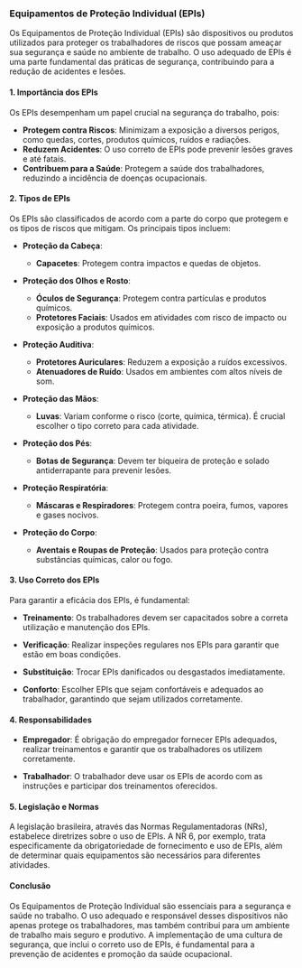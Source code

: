 ### Equipamentos de Proteção Individual (EPIs)

Os Equipamentos de Proteção Individual (EPIs) são dispositivos ou produtos utilizados para proteger os trabalhadores de riscos que possam ameaçar sua segurança e saúde no ambiente de trabalho. O uso adequado de EPIs é uma parte fundamental das práticas de segurança, contribuindo para a redução de acidentes e lesões.

#### 1. Importância dos EPIs

Os EPIs desempenham um papel crucial na segurança do trabalho, pois:

- **Protegem contra Riscos**: Minimizam a exposição a diversos perigos, como quedas, cortes, produtos químicos, ruídos e radiações.
- **Reduzem Acidentes**: O uso correto de EPIs pode prevenir lesões graves e até fatais.
- **Contribuem para a Saúde**: Protegem a saúde dos trabalhadores, reduzindo a incidência de doenças ocupacionais.

#### 2. Tipos de EPIs

Os EPIs são classificados de acordo com a parte do corpo que protegem e os tipos de riscos que mitigam. Os principais tipos incluem:

- **Proteção da Cabeça**:
  - **Capacetes**: Protegem contra impactos e quedas de objetos.
  
- **Proteção dos Olhos e Rosto**:
  - **Óculos de Segurança**: Protegem contra partículas e produtos químicos.
  - **Protetores Faciais**: Usados em atividades com risco de impacto ou exposição a produtos químicos.

- **Proteção Auditiva**:
  - **Protetores Auriculares**: Reduzem a exposição a ruídos excessivos.
  - **Atenuadores de Ruído**: Usados em ambientes com altos níveis de som.

- **Proteção das Mãos**:
  - **Luvas**: Variam conforme o risco (corte, química, térmica). É crucial escolher o tipo correto para cada atividade.

- **Proteção dos Pés**:
  - **Botas de Segurança**: Devem ter biqueira de proteção e solado antiderrapante para prevenir lesões.

- **Proteção Respiratória**:
  - **Máscaras e Respiradores**: Protegem contra poeira, fumos, vapores e gases nocivos.

- **Proteção do Corpo**:
  - **Aventais e Roupas de Proteção**: Usados para proteção contra substâncias químicas, calor ou fogo.

#### 3. Uso Correto dos EPIs

Para garantir a eficácia dos EPIs, é fundamental:

- **Treinamento**: Os trabalhadores devem ser capacitados sobre a correta utilização e manutenção dos EPIs.
  
- **Verificação**: Realizar inspeções regulares nos EPIs para garantir que estão em boas condições.

- **Substituição**: Trocar EPIs danificados ou desgastados imediatamente.

- **Conforto**: Escolher EPIs que sejam confortáveis e adequados ao trabalhador, garantindo que sejam utilizados corretamente.

#### 4. Responsabilidades

- **Empregador**: É obrigação do empregador fornecer EPIs adequados, realizar treinamentos e garantir que os trabalhadores os utilizem corretamente.
  
- **Trabalhador**: O trabalhador deve usar os EPIs de acordo com as instruções e participar dos treinamentos oferecidos.

#### 5. Legislação e Normas

A legislação brasileira, através das Normas Regulamentadoras (NRs), estabelece diretrizes sobre o uso de EPIs. A NR 6, por exemplo, trata especificamente da obrigatoriedade de fornecimento e uso de EPIs, além de determinar quais equipamentos são necessários para diferentes atividades.

#### Conclusão

Os Equipamentos de Proteção Individual são essenciais para a segurança e saúde no trabalho. O uso adequado e responsável desses dispositivos não apenas protege os trabalhadores, mas também contribui para um ambiente de trabalho mais seguro e produtivo. A implementação de uma cultura de segurança, que inclui o correto uso de EPIs, é fundamental para a prevenção de acidentes e promoção da saúde ocupacional.